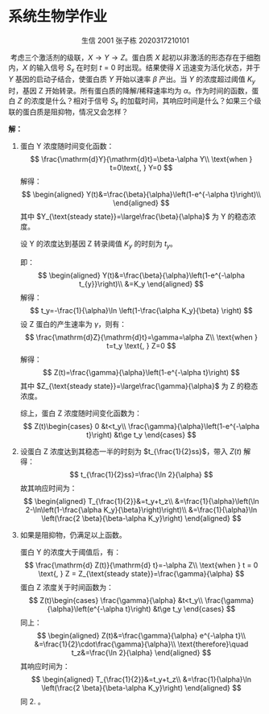 # 系统生物学作业

<center>生信 2001 张子栋 2020317210101</center>

​	  考虑三个激活剂的级联，$X \to Y \to Z$。蛋白质 $X$ 起初以非激活的形态存在于细胞内，$X$ 的输入信号 $S_x$ 在时刻 $t=0$ 时出现。结果使得 $X$ 迅速变为活化状态，并于 $Y$ 基因的启动子结合，使蛋白质 $Y$ 开始以速率 $\beta$ 产出。当 $Y$ 的浓度超过阈值 $K_y$ 时，基因 Z 开始转录。所有蛋白质的降解/稀释速率均为 $\alpha$。作为时间的函数，蛋白 $Z$ 的浓度是什么？相对于信号 $S_x$ 的加载时间，其响应时间是什么？如果三个级联的蛋白质是阻抑物，情况又会怎样？

**解：**

1. 蛋白 Y 浓度随时间变化函数：
   $$
   \frac{\mathrm{d}Y}{\mathrm{d}t}=\beta-\alpha Y\\
   \text{when } t=0\text{, } Y=0
   $$
   解得：
   $$
   \begin{aligned}
   Y(t)&=\frac{\beta}{\alpha}\left(1-e^{-\alpha t}\right)\\
   \end{aligned}
   $$
   其中 $Y_{\text{steady state}}=\large\frac{\beta}{\alpha}$ 为 Y 的稳态浓度。

   设 Y 的浓度达到基因 Z 转录阈值 $K_y$ 的时刻为 $t_y$。

   即：
   $$
   \begin{aligned}
   Y(t)&=\frac{\beta}{\alpha}\left(1-e^{-\alpha t_{y}}\right)\\
   &=K_y
   \end{aligned}
   $$
   解得：
   $$
   t_y=-\frac{1}{\alpha}\ln \left(1-\frac{\alpha K_y}{\beta} \right)
   $$
   设 Z 蛋白的产生速率为 $\gamma$，则有：
   $$
   \frac{\mathrm{d}Z}{\mathrm{d}t}=\gamma=\alpha Z\\
   \text{when } t=t_y \text{, } Z=0
   $$
   解得：
   $$
   Z(t)=\frac{\gamma}{\alpha}\left(1-e^{-\alpha t}\right)
   $$
   其中 $Z_{\text{steady state}}=\large\frac{\gamma}{\alpha}$ 为 Z 的稳态浓度。

   综上，蛋白 Z 浓度随时间变化函数为：
   $$
   Z(t)\begin{cases}
   0 &t<t_y\\
   \frac{\gamma}{\alpha}\left(1-e^{-\alpha t}\right) &t\ge t_y
   \end{cases}
   $$
   

2. 设蛋白 Z 浓度达到其稳态一半的时刻为 $t_{\frac{1}{2}ss}$，带入 $Z(t)$ 解得：
   $$
   t_{\frac{1}{2}ss}=\frac{\ln 2}{\alpha}
   $$
   故其响应时间为：
   $$
   \begin{aligned}
   T_{\frac{1}{2}}&=t_y+t_z\\
   &=\frac{1}{\alpha}\left(\ln 2-\ln\left(1-\frac{\alpha K_y}{\beta}\right)\right)\\
   &=\frac{1}{\alpha}\ln \left(\frac{2 \beta}{\beta-\alpha K_y}\right)
   \end{aligned}
   $$

3. 如果是阻抑物，仍满足以上函数。

   蛋白 Y 的浓度大于阈值后，有：
   $$
   \frac{\mathrm{d} Z(t)}{\mathrm{d} t}=-\alpha Z\\
   \text{when } t = 0 \text{, } Z = Z_{\text{steady state}}=\frac{\gamma}{\alpha}
   $$
   蛋白 Z 浓度关于时间函数为：
   $$
   Z(t)\begin{cases}
   \frac{\gamma}{\alpha} &t<t_y\\
   \frac{\gamma}{\alpha}\left(e^{-\alpha t}\right) &t\ge t_y
   \end{cases}
   $$
   同上：
   $$
   \begin{aligned}
   Z(t)&=\frac{\gamma}{\alpha} e^{-\alpha t}\\
   &=\frac{1}{2}\cdot\frac{\gamma}{\alpha}\\
   \text{therefore}\quad t_z&=\frac{\ln 2}{\alpha}
   \end{aligned}
   $$
   其响应时间为：
   $$
   \begin{aligned}
   T_{\frac{1}{2}}&=t_y+t_z\\
   &=\frac{1}{\alpha}\ln \left(\frac{2 \beta}{\beta-\alpha K_y}\right)
   \end{aligned}
   $$
   同 2. 。